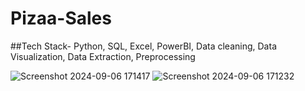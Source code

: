 # Pizaa-Sales

##Tech Stack-
Python, SQL, Excel, PowerBI, Data cleaning, Data Visualization, Data Extraction, Preprocessing


![Screenshot 2024-09-06 171417](https://github.com/user-attachments/assets/c757b484-f435-4798-b7e4-a4f832784d34)
![Screenshot 2024-09-06 171232](https://github.com/user-attachments/assets/58bd25e0-5df9-4297-a85c-e104c7c2b349)
